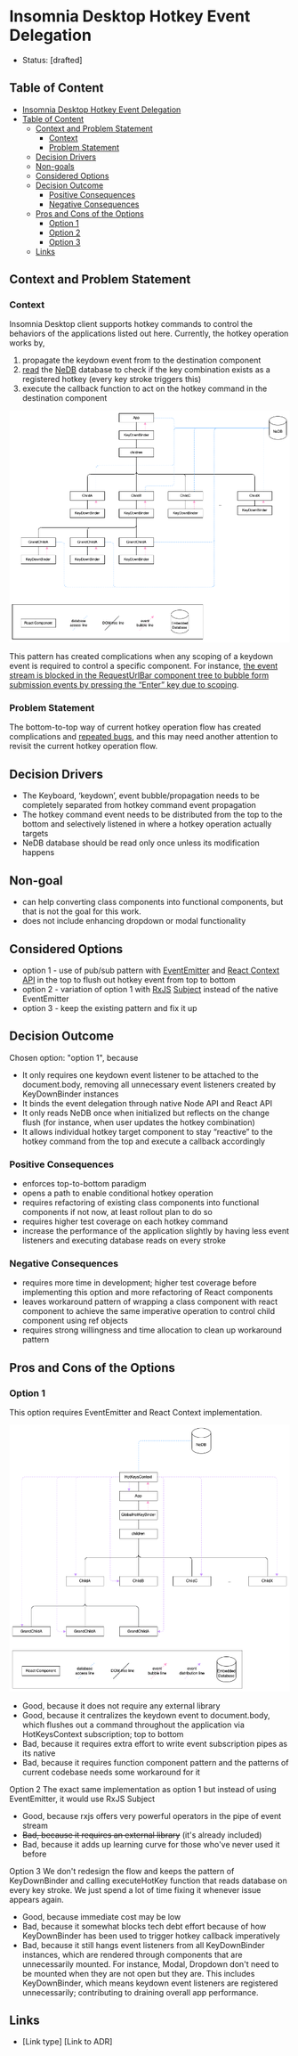 # Insomnia Desktop Hotkey Event Delegation
* Status: [drafted]

## Table of Content
* [Insomnia Desktop Hotkey Event Delegation](#insomnia-desktop-hotkey-event-delegation)
* [Table of Content](#table-of-content)
  * [Context and Problem Statement](#context-and-problem-statement)
    * [Context](#context)
    * [Problem Statement](#problem-statement)
  * [Decision Drivers](#decision-drivers)
  * [Non-goals](#non-goals)
  * [Considered Options](#considered-options)
  * [Decision Outcome](#decision-outcome)
    * [Positive Consequences](#positive-consequences)
    * [Negative Consequences](#negative-consequences)
  * [Pros and Cons of the Options](#pros-and-cons-of-the-options)
    * [Option 1](#option-1)
    * [Option 2](#option-2)
    * [Option 3](#option-3)
  * [Links](#links)

## Context and Problem Statement
### Context
Insomnia Desktop client supports hotkey commands to control the behaviors of the applications listed out here. Currently, the hotkey operation works by,

1. propagate the keydown event from [<KeyDownBinder />](https://github.com/Kong/insomnia/blob/40af38c3b9711ff6ba4ab647be08765a0aeefeab/packages/insomnia/src/ui/components/keydown-binder.ts#L17) to the destination component
2. [read](https://github.com/Kong/insomnia/blob/40af38c3b9711ff6ba4ab647be08765a0aeefeab/packages/insomnia/src/common/hotkeys-listener.ts#L35) the [NeDB](https://github.com/louischatriot/nedb) database to check if the key combination exists as a registered hotkey (every key stroke triggers this)
3. execute the callback function to act on the hotkey command in the destination component

![plot](./current-diagram.png)

This pattern has created complications when any scoping of a keydown event is required to control a specific component. For instance, [the event stream is blocked in the RequestUrlBar component tree to bubble form submission events by pressing the “Enter” key due to scoping](https://github.com/Kong/insomnia/issues/4743).

### Problem Statement

The bottom-to-top way of current hotkey operation flow has created complications and [repeated bugs](https://github.com/Kong/insomnia/issues?q=is%3Aissue+hotkey+is%3Aclosed+bug+), and this may need another attention to revisit the current hotkey operation flow.

## Decision Drivers

* The Keyboard, ‘keydown’, event bubble/propagation needs to be completely separated from hotkey command event propagation
* The hotkey command event needs to be distributed from the top to the bottom and selectively listened in where a hotkey operation actually targets
* NeDB database should be read only once unless its modification happens

## Non-goal
* can help converting class components into functional components, but that is not the goal for this work.
* does not include enhancing dropdown or modal functionality

## Considered Options
* option 1 - use of pub/sub pattern with [EventEmitter](https://nodejs.org/api/events.html#class-eventemitter) and [React Context API](https://reactjs.org/docs/context.html) in the top to flush out hotkey event from top to bottom
* option 2 - variation of option 1 with [RxJS](https://rxjs.dev/) [Subject](https://rxjs.dev/api/index/class/Subject) instead of the native EventEmitter
* option 3 - keep the existing pattern and fix it up

## Decision Outcome
Chosen option: "option 1", because
* It only requires one keydown event listener to be attached to the document.body, removing all unnecessary event listeners created by KeyDownBinder instances
* It binds the event delegation through native Node API and React API
* It only reads NeDB once when initialized but reflects on the change flush (for instance, when user updates the hotkey combination)
* It allows individual hotkey target component to stay “reactive” to the hotkey command from the top and execute a callback accordingly

### Positive Consequences
* enforces top-to-bottom paradigm
* opens a path to enable conditional hotkey operation
* requires refactoring of existing class components into functional components if not now, at least rollout plan to do so
* requires higher test coverage on each hotkey command
* increase the performance of the application slightly by having less event listeners and executing database reads on every stroke

### Negative Consequences
* requires more time in development; higher test coverage before implementing this option and more refactoring of React components
* leaves workaround pattern of wrapping a class component with react component to achieve the same imperative operation to control child component using ref objects
* requires strong willingness and time allocation to clean up workaround pattern

## Pros and Cons of the Options
### Option 1
This option requires EventEmitter and React Context implementation. 

![plot](./option-1-diagram.png)

* Good, because it does not require any external library
* Good, because it centralizes the keydown event to document.body, which flushes out a command throughout the application via HotKeysContext subscription; top to bottom
* Bad, because it requires extra effort to write event subscription pipes as its native
* Bad, because it requires function component pattern and the patterns of current codebase needs some workaround for it

Option 2
The exact same implementation as option 1 but instead of using EventEmitter, it would use RxJS Subject

* Good, because rxjs offers very powerful operators in the pipe of event stream
* ~~Bad, because it requires an external library~~ (it's already included)
* Bad, because it adds up learning curve for those who've never used it before

Option 3
We don't redesign the flow and keeps the pattern of KeyDownBinder and calling executeHotKey function that reads database on every key stroke. We just spend a lot of time fixing it whenever issue appears again.

* Good, because immediate cost may be low
* Bad, because it somewhat blocks tech debt effort because of how KeyDownBinder has been used to trigger hotkey callback imperatively
* Bad, because it still hangs event listeners from all KeyDownBinder instances, which are rendered through components that are unnecessarily mounted. For instance, Modal, Dropdown don't need to be mounted when they are not open but they are. This includes KeyDownBinder, which means keydown event listeners are registered unnecessarily; contributing to draining overall app performance.

## Links
* [Link type] [Link to ADR] <!-- example: Refined by [ADR-0005](0005-example.md) -->

<!-- markdownlint-disable-file MD013 -->




